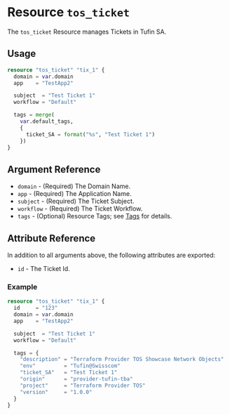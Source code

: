 # Resource `tos_ticket`

The `tos_ticket` Resource manages Tickets in Tufin SA.

## Usage

```terraform
resource "tos_ticket" "tix_1" {
  domain = var.domain
  app    = "TestApp2"

  subject  = "Test Ticket 1"
  workflow = "Default"

  tags = merge(
    var.default_tags,
    {
      ticket_SA = format("%s", "Test Ticket 1")
    })
}
```

## Argument Reference

* `domain` - (Required) The Domain Name.
* `app` - (Required) The Application Name.
* `subject` - (Required) The Ticket Subject.
* `workflow` - (Required) The Ticket Workflow.
* `tags` - (Optional) Resource Tags; see [Tags](tag.md) for details.

## Attribute Reference

In addition to all arguments above, the following attributes are exported:

* `id` - The Ticket Id.

### Example

```terraform
resource "tos_ticket" "tix_1" {
  id     = "123"
  domain = var.domain
  app    = "TestApp2"

  subject  = "Test Ticket 1"
  workflow = "Default"

  tags = {
    "description" = "Terraform Provider TOS Showcase Network Objects"
    "env"         = "Tufin@Swisscom"
    "ticket_SA"   = "Test Ticket 1"
    "origin"      = "provider-tufin-tba"
    "project"     = "Terraform Provider TOS"
    "version"     = "1.0.0"
  }
}
```